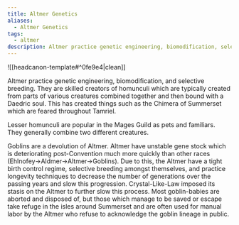 ```yaml
---
title: Altmer Genetics
aliases:
  - Altmer Genetics
tags:
  - altmer
description: Altmer practice genetic engineering, biomodification, selective breeding and the creation of homunculi.
---
```

![[headcanon-template#^0fe9e4|clean]]

Altmer practice genetic engineering, biomodification, and selective breeding. They are skilled creators of homunculi which are typically created from parts of various creatures combined together and then bound with a Daedric soul. This has created things such as the Chimera of Summerset which are feared throughout Tamriel.

Lesser homunculi are popular in the Mages Guild as pets and familiars. They generally combine two different creatures.

Goblins are a devolution of Altmer. Altmer have unstable gene stock which is deteriorating post-Convention much more quickly than other races (Ehlnofey->Aldmer->Altmer->Goblins). Due to this, the Altmer have a tight birth control regime, selective breeding amongst themselves, and practice longevity techniques to decrease the number of generations over the passing years and slow this progression. Crystal-Like-Law imposed its stasis on the Altmer to further slow this process. Most goblin-babies are aborted and disposed of, but those which manage to be saved or escape take refuge in the isles around Summerset and are often used for manual labor by the Altmer who refuse to acknowledge the goblin lineage in public.
